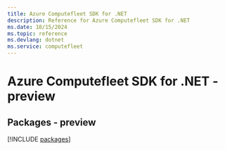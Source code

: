 ```yaml
---
title: Azure Computefleet SDK for .NET
description: Reference for Azure Computefleet SDK for .NET
ms.date: 10/15/2024
ms.topic: reference
ms.devlang: dotnet
ms.service: computefleet
---
```

# Azure Computefleet SDK for .NET - preview
## Packages - preview
[!INCLUDE [packages](computefleet-index.md)]